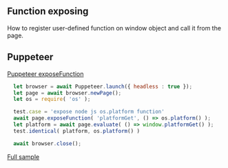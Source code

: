 ## Function exposing
How to register user-defined function on window object and call it from the page.

## Puppeteer
[Puppeteer exposeFunction](https://pptr.dev/#?product=Puppeteer&version=v2.0.0&show=api-pageexposefunctionname-puppeteerfunction)

```javascript
  let browser = await Puppeteer.launch({ headless : true });
  let page = await browser.newPage();
  let os = require( 'os' );

  test.case = 'expose node js os.platform function'
  await page.exposeFunction( 'platformGet', () => os.platform() );
  let platform = await page.evaluate( () => window.platformGet() );
  test.identical( platform, os.platform() )

  await browser.close();
```
[Full sample](../../../sample/puppeteer/FunctionExposing.test.s)
